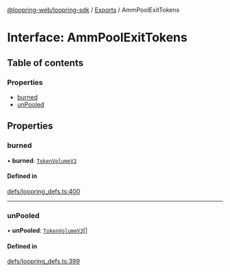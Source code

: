 [@loopring-web/loopring-sdk](../README.md) / [Exports](../modules.md) / AmmPoolExitTokens

# Interface: AmmPoolExitTokens

## Table of contents

### Properties

- [burned](AmmPoolExitTokens.md#burned)
- [unPooled](AmmPoolExitTokens.md#unpooled)

## Properties

### burned

• **burned**: [`TokenVolumeV3`](TokenVolumeV3.md)

#### Defined in

[defs/loopring_defs.ts:400](https://github.com/Loopring/loopring_sdk/blob/1b21a8d/src/defs/loopring_defs.ts#L400)

___

### unPooled

• **unPooled**: [`TokenVolumeV3`](TokenVolumeV3.md)[]

#### Defined in

[defs/loopring_defs.ts:399](https://github.com/Loopring/loopring_sdk/blob/1b21a8d/src/defs/loopring_defs.ts#L399)
